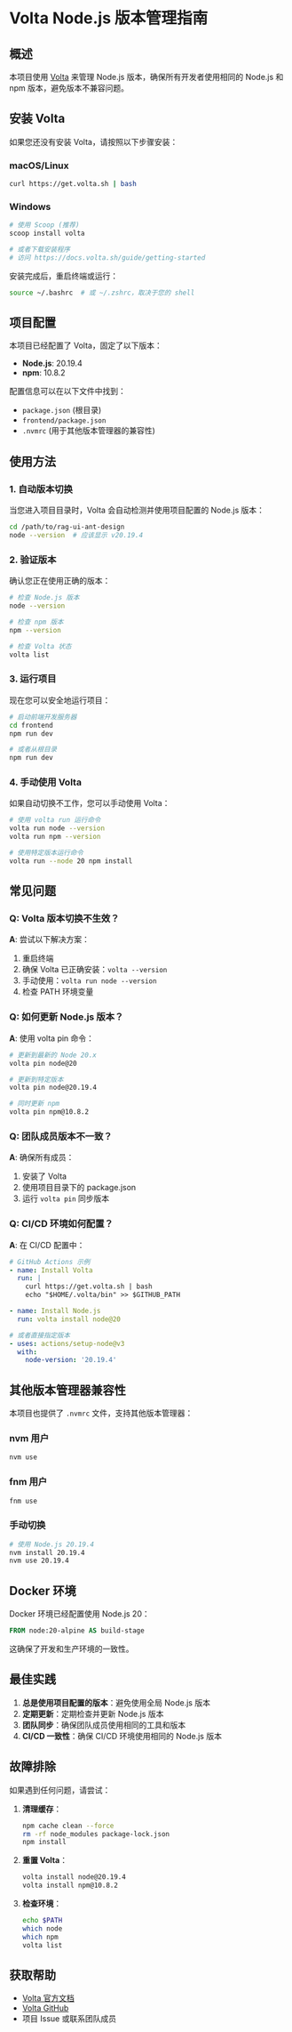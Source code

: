 # Volta Node.js 版本管理指南

## 概述

本项目使用 [Volta](https://volta.sh/) 来管理 Node.js 版本，确保所有开发者使用相同的 Node.js 和 npm 版本，避免版本不兼容问题。

## 安装 Volta

如果您还没有安装 Volta，请按照以下步骤安装：

### macOS/Linux
```bash
curl https://get.volta.sh | bash
```

### Windows
```bash
# 使用 Scoop (推荐)
scoop install volta

# 或者下载安装程序
# 访问 https://docs.volta.sh/guide/getting-started
```

安装完成后，重启终端或运行：
```bash
source ~/.bashrc  # 或 ~/.zshrc，取决于您的 shell
```

## 项目配置

本项目已经配置了 Volta，固定了以下版本：

- **Node.js**: 20.19.4
- **npm**: 10.8.2

配置信息可以在以下文件中找到：
- `package.json` (根目录)
- `frontend/package.json`
- `.nvmrc` (用于其他版本管理器的兼容性)

## 使用方法

### 1. 自动版本切换

当您进入项目目录时，Volta 会自动检测并使用项目配置的 Node.js 版本：

```bash
cd /path/to/rag-ui-ant-design
node --version  # 应该显示 v20.19.4
```

### 2. 验证版本

确认您正在使用正确的版本：

```bash
# 检查 Node.js 版本
node --version

# 检查 npm 版本  
npm --version

# 检查 Volta 状态
volta list
```

### 3. 运行项目

现在您可以安全地运行项目：

```bash
# 启动前端开发服务器
cd frontend
npm run dev

# 或者从根目录
npm run dev
```

### 4. 手动使用 Volta

如果自动切换不工作，您可以手动使用 Volta：

```bash
# 使用 volta run 运行命令
volta run node --version
volta run npm --version

# 使用特定版本运行命令
volta run --node 20 npm install
```

## 常见问题

### Q: Volta 版本切换不生效？

**A**: 尝试以下解决方案：

1. 重启终端
2. 确保 Volta 已正确安装：`volta --version`
3. 手动使用：`volta run node --version`
4. 检查 PATH 环境变量

### Q: 如何更新 Node.js 版本？

**A**: 使用 volta pin 命令：

```bash
# 更新到最新的 Node 20.x
volta pin node@20

# 更新到特定版本
volta pin node@20.19.4

# 同时更新 npm
volta pin npm@10.8.2
```

### Q: 团队成员版本不一致？

**A**: 确保所有成员：

1. 安装了 Volta
2. 使用项目目录下的 package.json
3. 运行 `volta pin` 同步版本

### Q: CI/CD 环境如何配置？

**A**: 在 CI/CD 配置中：

```yaml
# GitHub Actions 示例
- name: Install Volta
  run: |
    curl https://get.volta.sh | bash
    echo "$HOME/.volta/bin" >> $GITHUB_PATH

- name: Install Node.js
  run: volta install node@20

# 或者直接指定版本
- uses: actions/setup-node@v3
  with:
    node-version: '20.19.4'
```

## 其他版本管理器兼容性

本项目也提供了 `.nvmrc` 文件，支持其他版本管理器：

### nvm 用户
```bash
nvm use
```

### fnm 用户  
```bash
fnm use
```

### 手动切换
```bash
# 使用 Node.js 20.19.4
nvm install 20.19.4
nvm use 20.19.4
```

## Docker 环境

Docker 环境已经配置使用 Node.js 20：

```dockerfile
FROM node:20-alpine AS build-stage
```

这确保了开发和生产环境的一致性。

## 最佳实践

1. **总是使用项目配置的版本**：避免使用全局 Node.js 版本
2. **定期更新**：定期检查并更新 Node.js 版本
3. **团队同步**：确保团队成员使用相同的工具和版本
4. **CI/CD 一致性**：确保 CI/CD 环境使用相同的 Node.js 版本

## 故障排除

如果遇到任何问题，请尝试：

1. **清理缓存**：
   ```bash
   npm cache clean --force
   rm -rf node_modules package-lock.json
   npm install
   ```

2. **重置 Volta**：
   ```bash
   volta install node@20.19.4
   volta install npm@10.8.2
   ```

3. **检查环境**：
   ```bash
   echo $PATH
   which node
   which npm
   volta list
   ```

## 获取帮助

- [Volta 官方文档](https://docs.volta.sh/)
- [Volta GitHub](https://github.com/volta-cli/volta)
- 项目 Issue 或联系团队成员
